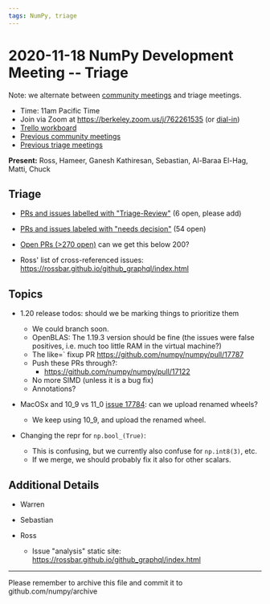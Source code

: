 ```yaml
---
tags: NumPy, triage
---
```


# 2020-11-18 NumPy Development Meeting -- Triage

Note: we alternate between [community meetings](https://hackmd.io/76o-IxCjQX2mOXO_wwkcpg) and triage meetings.

- Time: 11am Pacific Time
- Join via Zoom at https://berkeley.zoom.us/j/762261535 (or [dial-in](https://berkeley.zoom.us/u/aC3ENhycM))
- [Trello workboard](https://trello.com/b/Azg4fYZH/numpy-at-bids)
- [Previous community meetings](https://github.com/numpy/archive/tree/master/status_meetings)
- [Previous triage meetings](https://github.com/numpy/archive/tree/master/triage_meetings)


**Present:** Ross, Hameer, Ganesh Kathiresan, Sebastian, Al-Baraa El-Hag, Matti, Chuck


## Triage

- [PRs and issues labelled with "Triage-Review"](https://github.com/numpy/numpy/labels/Triage-review) (6 open, please add)

- [PRs and issues labeled with "needs decision"](https://github.com/numpy/numpy/labels/54%20-%20Needs%20decision) (54 open)

- [Open PRs (>270 open)](https://github.com/numpy/numpy/pulls) can we get this below 200?

- Ross' list of cross-referenced issues: https://rossbar.github.io/github_graphql/index.html



## Topics

- 1.20 release todos: should we be marking things to prioritize them
  - We could branch soon.
  - OpenBLAS: The 1.19.3 version should be fine (the issues were false positives, i.e. much too little RAM in the virtual machine?)
  - The  like=`  fixup PR https://github.com/numpy/numpy/pull/17787 
  - Push these PRs through?:
    - https://github.com/numpy/numpy/pull/17122
  - No more SIMD (unless it is a bug fix)
  - Annotations?
  

- MacOSx and 10_9 vs 11_0 [issue 17784](https://github.com/numpy/numpy/issues/17784): can we upload renamed wheels?
  - We keep using 10_9, and upload the renamed wheel.

- Changing the repr for `np.bool_(True)`:
  - This is confusing, but we currently also confuse for `np.int8(3)`, etc.
  - If we merge, we should probably fix it also for other scalars.



## Additional Details

- Warren


- Sebastian


- Ross
  * Issue "analysis" static site: https://rossbar.github.io/github_graphql/index.html

---

Please remember to archive this file and commit it to github.com/numpy/archive
